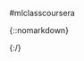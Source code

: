 #mlclasscoursera

{::nomarkdown}

<!DOCTYPE html>
<meta charset="utf-8">
<style> /* set the CSS */
.node circle {
  stroke: steelblue;
  stroke-width: 5px;
}
.node text { font: 10px sans-serif; }
.node--internal text {
  text-shadow: 0 1px 0 #fff, 0 -1px 0 #fff, 1px 0 0 #fff, -1px 0 0 #fff;
}
.link {
  fill: none;
  stroke: #ccc;
  stroke-width: 1.5px;
}
</style>

<body>

<!-- load the d3.js library -->
<script src="//d3js.org/d3.v4.min.js"></script>
<script>
// set the dimensions and margins of the diagram
var margin = {top: 20, right: 90, bottom: 30, left: 90},
    width = 660 - margin.left - margin.right,
    height = 500 - margin.top - margin.bottom;
// declares a tree layout and assigns the size
var treemap = d3.tree()
    .size([height, width]);
// load the external data
d3.csv("Lil_YachtyColorTest2.csv", function(error, flatData) {
  if (error) throw error;
  // assign null correctly
  flatData.forEach(function(d) {
      if (d.parent == "null") { d.parent = null};
    });
  // convert the flat data into a hierarchy
  var treeData = d3.stratify()
    .id(function(d) { return d.name; })
    .parentId(function(d) { return d.parent; })
    (flatData);
  // assign the name to each node
  treeData.each(function(d) {
      d.name = d.id;
    });
  //  assigns the data to a hierarchy using parent-child relationships
  var nodes = d3.hierarchy(treeData, function(d) {
    return d.children;
    });
  // maps the node data to the tree layout
  nodes = treemap(nodes);
  // append the svg object to the body of the page
  // appends a 'group' element to 'svg'
  // moves the 'group' element to the top left margin
  var svg = d3.select("body").append("svg")
      .attr("width", width + margin.left + margin.right)
      .attr("height", height + margin.top + margin.bottom),
    g = svg.append("g")
      .attr("transform",
        "translate(" + margin.left + "," + margin.top + ")");
  // adds the links between the nodes
  var link = g.selectAll(".link")
    .data( nodes.descendants().slice(1))
    .enter().append("path")
    .attr("class", "link")
    .attr("d", function(d) {
       return "M" + d.y + "," + d.x
       + "C" + (d.y + d.parent.y) / 2 + "," + d.x
       + " " + (d.y + d.parent.y) / 2 + "," + d.parent.x
       + " " + d.parent.y + "," + d.parent.x;
       });
  // adds each node as a group
  var node = g.selectAll(".node")
    .data(nodes.descendants())
    .enter().append("g")
    .attr("class", function(d) {
      return "node" +
      (d.children ? " node--internal" : " node--leaf"); })
    .attr("transform", function(d) {
      return "translate(" + d.y + "," + d.x + ")"; });
  // adds the circle to the node
  node.append("circle")
    .attr("r", 2);
    
  // adds the text to the node
  node.append("text")
    .attr("dy", ".35em")
    .attr("x", function(d) { return d.children ? -13 : 13; })
    .style("text-anchor", function(d) {
    return d.children ? "end" : "start"; })
    .text(function(d) { return d.data.name; });
});
</script>
</body>

{:/}
